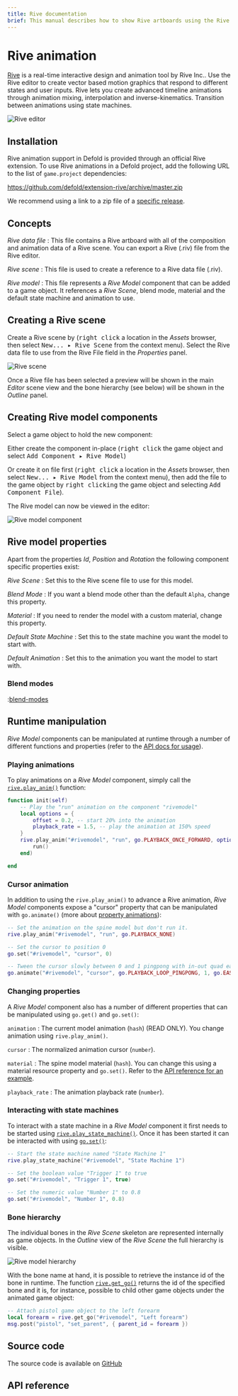 ```yaml
---
title: Rive documentation
brief: This manual describes how to show Rive artboards using the Rive extension.
---
```


# Rive animation
[Rive](https://rive.app/) is a real-time interactive design and animation tool by Rive Inc.. Use the Rive editor to create vector based motion graphics that respond to different states and user inputs. Rive lets you create advanced timeline animations through animation mixing, interpolation and inverse-kinematics. Transition between animations using state machines.

![Rive editor](rive-editor.png)

## Installation
Rive animation support in Defold is provided through an official Rive extension. To use Rive animations in a Defold project, add the following URL to the list of `game.project` dependencies:

https://github.com/defold/extension-rive/archive/master.zip

We recommend using a link to a zip file of a [specific release](https://github.com/defold/extension-rive/releases).


## Concepts
*Rive data file*
: This file contains a Rive artboard with all of the composition and animation data of a Rive scene. You can export a Rive (.riv) file from the Rive editor.

*Rive scene*
: This file is used to create a reference to a Rive data file (.riv).

*Rive model*
: This file represents a *Rive Model* component that can be added to a game object. It references a *Rive Scene*, blend mode, material and the default state machine and animation to use.


## Creating a Rive scene
Create a Rive scene by (<kbd>right click</kbd> a location in the *Assets* browser, then select <kbd>New... ▸ Rive Scene</kbd> from the context menu). Select the Rive data file to use from the Rive File field in the *Properties* panel.

![Rive scene](rive-scene.png)

Once a Rive file has been selected a preview will be shown in the main *Editor* scene view and the bone hierarchy (see below) will be shown in the *Outline* panel.


## Creating Rive model components
Select a game object to hold the new component:

Either create the component in-place (<kbd>right click</kbd> the game object and select <kbd>Add Component ▸ Rive Model</kbd>)

Or create it on file first (<kbd>right click</kbd> a location in the *Assets* browser, then select <kbd>New... ▸ Rive Model</kbd> from the context menu), then add the file to the game object by <kbd>right clicking</kbd> the game object and selecting <kbd>Add Component File</kbd>).

The Rive model can now be viewed in the editor:

![Rive model component](rive-model.png)


## Rive model properties
Apart from the properties *Id*, *Position* and *Rotation* the following component specific properties exist:

*Rive Scene*
: Set this to the Rive scene file to use for this model.

*Blend Mode*
: If you want a blend mode other than the default `Alpha`, change this property.

*Material*
: If you need to render the model with a custom material, change this property.

*Default State Machine*
: Set this to the state machine you want the model to start with.

*Default Animation*
: Set this to the animation you want the model to start with.


### Blend modes
:[blend-modes](../shared/blend-modes.md)


## Runtime manipulation
*Rive Model* components can be manipulated at runtime through a number of different functions and properties (refer to the [API docs for usage](/ref/rive/)).


### Playing animations
To play animations on a *Rive Model* component, simply call the [`rive.play_anim()`](/ref/rive#rive.play_anim) function:

```lua
function init(self)
	-- Play the "run" animation on the component "rivemodel"
	local options = {
		offset = 0.2, -- start 20% into the animation
		playback_rate = 1.5, -- play the animation at 150% speed
	}
	rive.play_anim("#rivemodel", "run", go.PLAYBACK_ONCE_FORWARD, options, function(self, message_id, message, sender)
		run()
	end)

end
```


### Cursor animation
In addition to using the `rive.play_anim()` to advance a Rive animation, *Rive Model* components expose a "cursor" property that can be manipulated with `go.animate()` (more about [property animations](/manuals/property-animation)):

```lua
-- Set the animation on the spine model but don't run it.
rive.play_anim("#rivemodel", "run", go.PLAYBACK_NONE)

-- Set the cursor to position 0
go.set("#rivemodel", "cursor", 0)

-- Tween the cursor slowly between 0 and 1 pingpong with in-out quad easing.
go.animate("#rivemodel", "cursor", go.PLAYBACK_LOOP_PINGPONG, 1, go.EASING_INOUTQUAD, 6)
```


### Changing properties

A *Rive Model* component also has a number of different properties that can be manipulated using `go.get()` and `go.set()`:

`animation`
: The current model animation (`hash`) (READ ONLY). You change animation using `rive.play_anim()`.

`cursor`
: The normalized animation cursor (`number`).

`material`
: The spine model material (`hash`). You can change this using a material resource property and `go.set()`. Refer to the [API reference for an example](/ref/spine/#material).

`playback_rate`
: The animation playback rate (`number`).


### Interacting with state machines
To interact with a state machine in a *Rive Model* component it first needs to be started using [`rive.play_state_machine()`](/ref/rive#rive.play_state_machine). Once it has been started it can be interacted with using [`go.set()`](/ref/go#go.set):

```lua
-- Start the state machine named "State Machine 1"
rive.play_state_machine("#rivemodel", "State Machine 1")

-- Set the boolean value "Trigger 1" to true
go.set("#rivemodel", "Trigger 1", true)

-- Set the numeric value "Number 1" to 0.8
go.set("#rivemodel", "Number 1", 0.8)
```


### Bone hierarchy
The individual bones in the *Rive Scene* skeleton are represented internally as game objects. In the *Outline* view of the *Rive Scene* the full hierarchy is visible.

![Rive model hierarchy](rive-bones.png)

With the bone name at hand, it is possible to retrieve the instance id of the bone in runtime. The function [`rive.get_go()`](/ref/rive#rive.get_go) returns the id of the specified bone and it is, for instance, possible to child other game objects under the animated game object:

```lua
-- Attach pistol game object to the left forearm
local forearm = rive.get_go("#rivemodel", "Left forearm")
msg.post("pistol", "set_parent", { parent_id = forearm })
```

## Source code
The source code is available on [GitHub](https://github.com/defold/extension-rive)


## API reference
